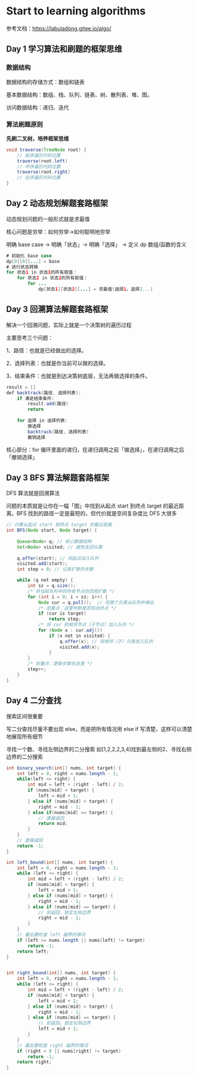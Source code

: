 # Start to learning algorithms
参考文档：https://labuladong.gitee.io/algo/

## Day 1 学习算法和刷题的框架思维
### 数据结构
数据结构的存储方式：数组和链表

基本数据结构：数组、栈、队列、链表、树、散列表、堆、图。

访问数据结构：递归、迭代
### 算法刷题原则
**先刷二叉树，培养框架思维**
```java
void traverse(TreeNode root) {
    // 前序遍历代码位置
    traverse(root.left)
    // 中序遍历代码位置
    traverse(root.right)
    // 后序遍历代码位置
}
```
## Day 2 动态规划解题套路框架
动态规划问题的一般形式就是求最值

核心问题是穷举：如何穷举->如何聪明地穷举

明确 base case -> 明确「状态」-> 明确「选择」 -> 定义 dp 数组/函数的含义

```java
# 初始化 base case
dp[0][0][...] = base
# 进行状态转移
for 状态1 in 状态1的所有取值：
    for 状态2 in 状态2的所有取值：
        for ...
            dp[状态1][状态2][...] = 求最值(选择1，选择2...)

```
## Day 3 回溯算法解题套路框架
解决一个回溯问题，实际上就是一个决策树的遍历过程

主要思考三个问题：

1、路径：也就是已经做出的选择。

2、选择列表：也就是你当前可以做的选择。

3、结束条件：也就是到达决策树底层，无法再做选择的条件。

```java
result = []
def backtrack(路径, 选择列表):
    if 满足结束条件:
        result.add(路径)
        return
    
    for 选择 in 选择列表:
        做选择
        backtrack(路径, 选择列表)
        撤销选择
```

核心部分：for 循环里面的递归，在递归调用之前「做选择」，在递归调用之后「撤销选择」

## Day 3 BFS 算法解题套路框架
DFS 算法就是回溯算法

问题的本质就是让你在一幅「图」中找到从起点 start 到终点 target 的最近距离。BFS 找到的路径一定是最短的，但代价就是空间复杂度比 DFS 大很多
```java
// 计算从起点 start 到终点 target 的最近距离
int BFS(Node start, Node target) {
    
    Queue<Node> q; // 核心数据结构
    Set<Node> visited; // 避免走回头路
    
    q.offer(start); // 将起点加入队列
    visited.add(start);
    int step = 0; // 记录扩散的步数

    while (q not empty) {
        int sz = q.size();
        /* 将当前队列中的所有节点向四周扩散 */
        for (int i = 0; i < sz; i++) {
            Node cur = q.poll();  // 将首个元素从队列中弹出
            /* 划重点：这里判断是否到达终点 */
            if (cur is target)
                return step;
            /* 将 cur 的相邻节点（子节点）加入队列 */
            for (Node x : cur.adj())
                if (x not in visited) {
                    q.offer(x); // 将相邻（子）元素加入队列
                    visited.add(x);
                }
        }
        /* 划重点：更新步数在这里 */
        step++;
    }
}

```

## Day 4 二分查找
搜索区间很重要

写二分查找尽量不要出现 else，而是把所有情况用 else if 写清楚，这样可以清楚地展现所有细节

寻找一个数、寻找左侧边界的二分搜索 如[1,2,2,2,3,4]找到最左侧的2、寻找右侧边界的二分搜索

```java
int binary_search(int[] nums, int target) {
    int left = 0, right = nums.length - 1; 
    while(left <= right) {
        int mid = left + (right - left) / 2;
        if (nums[mid] < target) {
            left = mid + 1;
        } else if (nums[mid] > target) {
            right = mid - 1; 
        } else if(nums[mid] == target) {
            // 直接返回
            return mid;
        }
    }
    // 直接返回
    return -1;
}

int left_bound(int[] nums, int target) {
    int left = 0, right = nums.length - 1;
    while (left <= right) {
        int mid = left + (right - left) / 2;
        if (nums[mid] < target) {
            left = mid + 1;
        } else if (nums[mid] > target) {
            right = mid - 1;
        } else if (nums[mid] == target) {
            // 别返回，锁定左侧边界
            right = mid - 1;
        }
    }
    // 最后要检查 left 越界的情况
    if (left >= nums.length || nums[left] != target)
        return -1;
    return left;
}


int right_bound(int[] nums, int target) {
    int left = 0, right = nums.length - 1;
    while (left <= right) {
        int mid = left + (right - left) / 2;
        if (nums[mid] < target) {
            left = mid + 1;
        } else if (nums[mid] > target) {
            right = mid - 1;
        } else if (nums[mid] == target) {
            // 别返回，锁定右侧边界
            left = mid + 1;
        }
    }
    // 最后要检查 right 越界的情况
    if (right < 0 || nums[right] != target)
        return -1;
    return right;
}
```